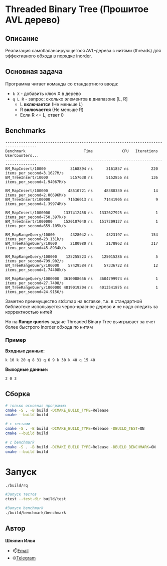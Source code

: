 # Threaded Binary Tree (Прошитое AVL дерево)

## Описание

Реализация самобалансирующегося AVL-дерева с нитями (threads) для эффективного обхода в порядке inorder.

## Основная задача

Программа читает команды со стандартного ввода:

- `k X` - добавить ключ X в дерево
- `q L R` - запрос: сколько элементов в диапазоне [L, R]
  - L **включается** (Не меньше L)
  - R **включается** (Не меньше R)
  - Если R <= L, ответ 0

## Benchmarks 
```
------------------------------------------------------------------------------------
Benchmark                          Time             CPU   Iterations UserCounters...
------------------------------------------------------------------------------------
BM_MapInsert/10000           3168894 ns      3161857 ns          220 items_per_second=3.1627M/s
BM_TreeInsert/10000          5157638 ns      5152856 ns          136 items_per_second=1.94067M/s

BM_MapInsert/100000         48510721 ns     48380330 ns           14 items_per_second=2.06696M/s
BM_TreeInsert/100000        71536013 ns     71441905 ns            9 items_per_second=1.39974M/s

BM_MapInsert/1000000      1337412458 ns   1332627925 ns            1 items_per_second=750.397k/s
BM_TreeInsert/1000000     1520107040 ns   1517209127 ns            1 items_per_second=659.105k/s

BM_MapRangeQuery/10000       4328042 ns      4323197 ns          154 items_per_second=23.131k/s
BM_TreeRangeQuery/10000      2180980 ns      2178962 ns          317 items_per_second=45.8934k/s

BM_MapRangeQuery/100000    125255523 ns    125015286 ns            5 items_per_second=799.902/s
BM_TreeRangeQuery/100000    57429584 ns     57336722 ns           12 items_per_second=1.74408k/s

BM_MapRangeQuery/1000000  3610088656 ns   3604799974 ns            1 items_per_second=27.7408/s
BM_TreeRangeQuery/1000000 4019019204 ns   4013541875 ns            1 items_per_second=24.9156/s
```

Заметно преимущество std::map на вставке, т.к. в стандартной библиотеке используется черно-красное дерево и не надо следить за корректностью нитей

Но на **Range queries** задаче Threaded Binary Tree выигрывает за счет более быстрого inorder обхода по нитям

### Пример

**Входные данные:**
```
k 10 k 20 q 8 31 q 6 9 k 30 k 40 q 15 40
```

**Выходные данные:**
```
2 0 3
```

## Сборка
```bash
# только основная программа
cmake -S . -B build -DCMAKE_BUILD_TYPE=Release
cmake --build build
```

```bash
# с тестами
cmake -S . -B build -DCMAKE_BUILD_TYPE=Release -DBUILD_TEST=ON
cmake --build build
```

```bash
# с benchmark
cmake -S . -B build -DCMAKE_BUILD_TYPE=Release -DBUILD_BENCHMARK=ON
cmake --build build
```

# Запуск
```bash
./build/rq
```

```bash
#Запуск тестов
ctest --test-dir build/test
```

```bash
#Запуск benchmark
./build/benchmark/benchmark 
```

## Автор

**Шляпин Илья**

- 📫[Email](mailto:shlyapin2005@gmail.com)
- 🌐[Telegram](https://t.me/isshlyapin)